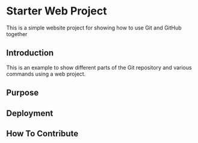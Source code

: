 # Starter Web Project

This is a simple website project for showing how to use Git and GitHub together

## Introduction

This is an example to show different parts of the Git repository and various commands using a web project.

## Purpose

## Deployment

## How To Contribute